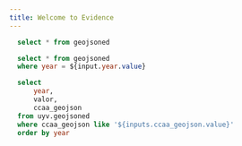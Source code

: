 ```yaml
---
title: Welcome to Evidence
---
```


```sql gj
  select * from geojsoned
```
<Dropdown data={gj} name=year value=year>
    <DropdownOption value="%" valueLabel="Escoge año"/>
</Dropdown>

```sql geo_by_year
  select * from geojsoned
  where year = ${input.year.value}
```

<AreaMap 
    data={geo_by_year} 
    areaCol=ccaa_geojson
    geoJsonUrl='https://github.com/codeforgermany/click_that_hood/blob/main/public/data/spain-provinces.geojson'
    geoId=woe_name
    value=valor
/>

<Dropdown data={gj} name=ccaa_geojson value=ccaa_geojson>
    <DropdownOption value="%" valueLabel="Todas las Comunidades Autónomas"/>
</Dropdown>

```sql index_by_ccaa
  select 
      year,
      valor,
      ccaa_geojson
  from uyv.geojsoned
  where ccaa_geojson like '${inputs.ccaa_geojson.value}'
  order by year
```

<BarChart
    data={index_by_ccaa}
    title="Índices por año en {inputs.ccaa_geojson.label}"
    x=year
    y=valor
/>